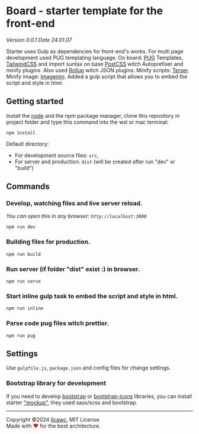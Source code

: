 # Board - starter template for the front-end

_Version 0.0.1 Date 24.01.07_

Starter uses Gulp as dependencies for front-end's works. For multi page development used PUG templating language. On board: [PUG](https://pugjs.org/api/getting-started.html) Templates, [TailwindCSS](https://github.com/tailwindlabs/tailwindcss) and import suntax on base [PostCSS](https://github.com/postcss/postcss) witch Autoprefixer and minify plugins. Also used [Rollup](https://github.com/rollup/rollup) witch JSON plugins. Minify scripts: [Terser](https://github.com/terser/terser). Minify image: [Imagemin](https://github.com/imagemin/imagemin). Added a gulp script that allows you to embed the script and style in html.

## Getting started

Install the [node](https://nodejs.org) and the npm package manager, clone this repository in project folder and type this command into the wsl or mac terminal:

```
npm install
```

Default directory:

- For development source files: `src`,
- For server and production: `dist` (will be created after run "dev" or "build")

## Commands

### Develop, watching files and live server reload.

_You can open this in any browser: `http://localhost:3000`_

```
npm run dev
```

### Building files for production.

```
npm run build
```

### Run server (if folder "dist" exist :) in browser.

```
npm run serve
```

### Start inline gulp task to embed the script and style in html.

```
npm run inline
```

### Parse code pug files witch prettier.

```
npm run pug
```

## Settings

Use `gulpfile.js`, `package.json` and config files for change settings.

### Bootstrap library for development

If you need to develop [bootstrap](https://getbootstrap.com/) or [bootstrap-icons](https://icons.getbootstrap.com/) libraries, you can install starter ["mockup"](https://github.com/llcawc/mockup), they used sass/scss and bootstrap.

---

Copyright&nbsp;&copy;2024 [llcawc](https://github.com/llcawc), MIT License. Made&nbsp;with&nbsp;<span style="color: #e60f0a;">&#10084;</span>&nbsp;for&nbsp;the&nbsp;best&nbsp;architecture.
